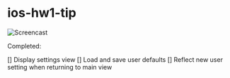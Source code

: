 ios-hw1-tip
===========
![Screencast](http://i.imgur.com/gxAveSX.gif)

Completed:

[] Display settings view
[] Load and save user defaults
[] Reflect new user setting when returning to main view
